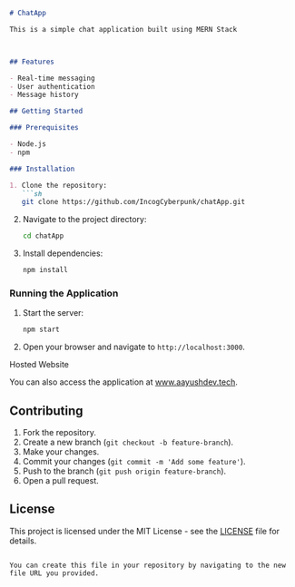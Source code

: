 
```markdown
# ChatApp

This is a simple chat application built using MERN Stack 



## Features

- Real-time messaging
- User authentication
- Message history

## Getting Started

### Prerequisites

- Node.js
- npm

### Installation

1. Clone the repository:
   ```sh
   git clone https://github.com/IncogCyberpunk/chatApp.git
   ```

2. Navigate to the project directory:
   ```sh
   cd chatApp
   ```

3. Install dependencies:
   ```sh
   npm install
   ```

### Running the Application

1. Start the server:
   ```sh
   npm start
   ```

2. Open your browser and navigate to `http://localhost:3000`.

Hosted Website

You can also access the application at www.aayushdev.tech.

## Contributing

1. Fork the repository.
2. Create a new branch (`git checkout -b feature-branch`).
3. Make your changes.
4. Commit your changes (`git commit -m 'Add some feature'`).
5. Push to the branch (`git push origin feature-branch`).
6. Open a pull request.

## License

This project is licensed under the MIT License - see the [LICENSE](LICENSE) file for details.
```

You can create this file in your repository by navigating to the new file URL you provided.
